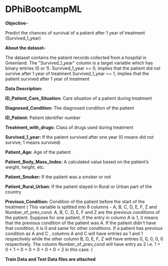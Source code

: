 # DPhiBootcampML

**Objective-**

Predict the chances of survival of a patient after 1 year of treatment (Survived_1_year)


**About the dataset-**

The dataset contains the patient records collected from a hospital in Greenland. The "Survived_1_year" column is a target variable which has binary entries (0 or 1).
Survived_1_year == 0, implies that the patient did not survive after 1 year of treatment
Survived_1_year == 1, implies that the patient survived after 1 year of treatment


**Data Description:**

**ID_Patient_Care_Situation:** Care situation of a patient during treatment

**Diagnosed_Condition:** The diagnosed condition of the patient

**ID_Patient:** Patient identifier number

**Treatment_with_drugs:** Class of drugs used during treatment

**Survived_1_year:** If the patient survived after one year (0 means did not survive; 1 means survived)

**Patient_Age:** Age of the patient

**Patient_Body_Mass_Index:** A calculated value based on the patient’s weight, height, etc.

**Patient_Smoker:** If the patient was a smoker or not

**Patient_Rural_Urban:** If the patient stayed in Rural or Urban part of the country

**Previous_Condition:** Condition of the patient before the start of the treatment ( This variable is splitted into 8 columns - A, B, C, D, E, F, Z and Number_of_prev_cond. A, B, C, D, E, F and Z are the previous conditions of the patient. Suppose for one patient, if the entry in column A is 1, it means that the previous condition of the patient was A. If the patient didn't have that condition, it is 0 and same for other conditions. If a patient has previous condition as A and C , columns A and C will have entries as 1 and 1 respectively while the other column B, D, E, F, Z will have entries 0, 0, 0, 0, 0 respectively. The column Number_of_prev_cond will have entry as 2 i.e. 1 + 0 + 1 + 0 + 0 + 0 + 0 + 0 = 2 in this case. )


**Train Data and Test Data files are attached**
